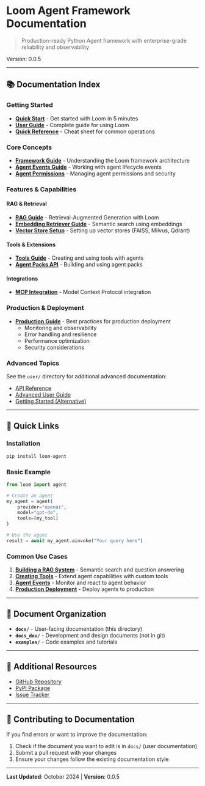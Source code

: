 # Loom Agent Framework Documentation

> Production-ready Python Agent framework with enterprise-grade reliability and observability

Version: 0.0.5

---

## 📚 Documentation Index

### Getting Started

- **[Quick Start](QUICKSTART.md)** - Get started with Loom in 5 minutes
- **[User Guide](LOOM_USER_GUIDE.md)** - Complete guide for using Loom
- **[Quick Reference](QUICK_REFERENCE.md)** - Cheat sheet for common operations

### Core Concepts

- **[Framework Guide](LOOM_FRAMEWORK_GUIDE.md)** - Understanding the Loom framework architecture
- **[Agent Events Guide](agent_events_guide.md)** - Working with agent lifecycle events
- **[Agent Permissions](AGENT_PERMISSIONS.md)** - Managing agent permissions and security

### Features & Capabilities

#### RAG & Retrieval
- **[RAG Guide](LOOM_RAG_GUIDE.md)** - Retrieval-Augmented Generation with Loom
- **[Embedding Retriever Guide](EMBEDDING_RETRIEVER_GUIDE.md)** - Semantic search using embeddings
- **[Vector Store Setup](VECTOR_STORE_SETUP_GUIDE.md)** - Setting up vector stores (FAISS, Milvus, Qdrant)

#### Tools & Extensions
- **[Tools Guide](TOOLS_GUIDE.md)** - Creating and using tools with agents
- **[Agent Packs API](AGENT_PACKS_API.md)** - Building and using agent packs

#### Integrations
- **[MCP Integration](LOOM_MCP_INTEGRATION.md)** - Model Context Protocol integration

### Production & Deployment

- **[Production Guide](PRODUCTION_GUIDE.md)** - Best practices for production deployment
  - Monitoring and observability
  - Error handling and resilience
  - Performance optimization
  - Security considerations

### Advanced Topics

See the `user/` directory for additional advanced documentation:
- [API Reference](user/api-reference.md)
- [Advanced User Guide](user/user-guide.md)
- [Getting Started (Alternative)](user/getting-started.md)

---

## 🚀 Quick Links

### Installation

```bash
pip install loom-agent
```

### Basic Example

```python
from loom import agent

# Create an agent
my_agent = agent(
    provider="openai",
    model="gpt-4o",
    tools=[my_tool]
)

# Use the agent
result = await my_agent.ainvoke("Your query here")
```

### Common Use Cases

1. **[Building a RAG System](LOOM_RAG_GUIDE.md)** - Semantic search and question answering
2. **[Creating Tools](TOOLS_GUIDE.md)** - Extend agent capabilities with custom tools
3. **[Agent Events](agent_events_guide.md)** - Monitor and react to agent behavior
4. **[Production Deployment](PRODUCTION_GUIDE.md)** - Deploy agents to production

---

## 📖 Document Organization

- **`docs/`** - User-facing documentation (this directory)
- **`docs_dev/`** - Development and design documents (not in git)
- **`examples/`** - Code examples and tutorials

---

## 🔗 Additional Resources

- [GitHub Repository](https://github.com/kongusen/loom-agent)
- [PyPI Package](https://pypi.org/project/loom-agent/)
- [Issue Tracker](https://github.com/kongusen/loom-agent/issues)

---

## 📝 Contributing to Documentation

If you find errors or want to improve the documentation:

1. Check if the document you want to edit is in `docs/` (user documentation)
2. Submit a pull request with your changes
3. Ensure your changes follow the existing documentation style

---

**Last Updated**: October 2024 | **Version**: 0.0.5
